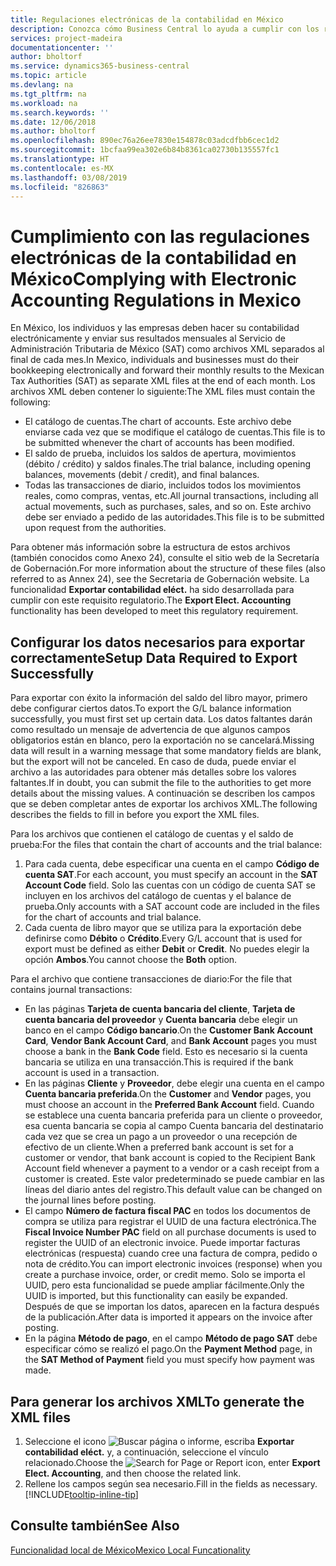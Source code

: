 ```yaml
---
title: Regulaciones electrónicas de la contabilidad en México
description: Conozca cómo Business Central lo ayuda a cumplir con los requisitos de contabilidad electrónica en México.
services: project-madeira
documentationcenter: ''
author: bholtorf
ms.service: dynamics365-business-central
ms.topic: article
ms.devlang: na
ms.tgt_pltfrm: na
ms.workload: na
ms.search.keywords: ''
ms.date: 12/06/2018
ms.author: bholtorf
ms.openlocfilehash: 890ec76a26ee7830e154878c03adcdfbb6cec1d2
ms.sourcegitcommit: 1bcfaa99ea302e6b84b8361ca02730b135557fc1
ms.translationtype: HT
ms.contentlocale: es-MX
ms.lasthandoff: 03/08/2019
ms.locfileid: "826863"
---
```

# <a name="complying-with-electronic-accounting-regulations-in-mexico"></a><span data-ttu-id="2f805-103">Cumplimiento con las regulaciones electrónicas de la contabilidad en México</span><span class="sxs-lookup"><span data-stu-id="2f805-103">Complying with Electronic Accounting Regulations in Mexico</span></span>
<span data-ttu-id="2f805-104">En México, los individuos y las empresas deben hacer su contabilidad electrónicamente y enviar sus resultados mensuales al Servicio de Administración Tributaria de México (SAT) como archivos XML separados al final de cada mes.</span><span class="sxs-lookup"><span data-stu-id="2f805-104">In Mexico, individuals and businesses must do their bookkeeping electronically and forward their monthly results to the Mexican Tax Authorities (SAT) as separate XML files at the end of each month.</span></span> <span data-ttu-id="2f805-105">Los archivos XML deben contener lo siguiente:</span><span class="sxs-lookup"><span data-stu-id="2f805-105">The XML files must contain the following:</span></span>

* <span data-ttu-id="2f805-106">El catálogo de cuentas.</span><span class="sxs-lookup"><span data-stu-id="2f805-106">The chart of accounts.</span></span> <span data-ttu-id="2f805-107">Este archivo debe enviarse cada vez que se modifique el catálogo de cuentas.</span><span class="sxs-lookup"><span data-stu-id="2f805-107">This file is to be submitted whenever the chart of accounts has been modified.</span></span>  
* <span data-ttu-id="2f805-108">El saldo de prueba, incluidos los saldos de apertura, movimientos (débito / crédito) y saldos finales.</span><span class="sxs-lookup"><span data-stu-id="2f805-108">The trial balance, including opening balances, movements (debit / credit), and final balances.</span></span>  
* <span data-ttu-id="2f805-109">Todas las transacciones de diario, incluidos todos los movimientos reales, como compras, ventas, etc.</span><span class="sxs-lookup"><span data-stu-id="2f805-109">All journal transactions, including all actual movements, such as purchases, sales, and so on.</span></span> <span data-ttu-id="2f805-110">Este archivo debe ser enviado a pedido de las autoridades.</span><span class="sxs-lookup"><span data-stu-id="2f805-110">This file is to be submitted upon request from the authorities.</span></span>

<span data-ttu-id="2f805-111">Para obtener más información sobre la estructura de estos archivos (también conocidos como Anexo 24), consulte el sitio web de la Secretaría de Gobernación.</span><span class="sxs-lookup"><span data-stu-id="2f805-111">For more information about the structure of these files (also referred to as Annex 24), see the Secretaria de Gobernación website.</span></span> <span data-ttu-id="2f805-112">La funcionalidad **Exportar contabilidad eléct.** ha sido desarrollada para cumplir con este requisito regulatorio.</span><span class="sxs-lookup"><span data-stu-id="2f805-112">The **Export Elect. Accounting** functionality has been developed to meet this regulatory requirement.</span></span>

## <a name="setup-data-required-to-export-successfully"></a><span data-ttu-id="2f805-113">Configurar los datos necesarios para exportar correctamente</span><span class="sxs-lookup"><span data-stu-id="2f805-113">Setup Data Required to Export Successfully</span></span>
<span data-ttu-id="2f805-114">Para exportar con éxito la información del saldo del libro mayor, primero debe configurar ciertos datos.</span><span class="sxs-lookup"><span data-stu-id="2f805-114">To export the G/L balance information successfully, you must first set up certain data.</span></span> <span data-ttu-id="2f805-115">Los datos faltantes darán como resultado un mensaje de advertencia de que algunos campos obligatorios están en blanco, pero la exportación no se cancelará.</span><span class="sxs-lookup"><span data-stu-id="2f805-115">Missing data will result in a warning message that some mandatory fields are blank, but the export will not be canceled.</span></span> <span data-ttu-id="2f805-116">En caso de duda, puede enviar el archivo a las autoridades para obtener más detalles sobre los valores faltantes.</span><span class="sxs-lookup"><span data-stu-id="2f805-116">If in doubt, you can submit the file to the authorities to get more details about the missing values.</span></span> <span data-ttu-id="2f805-117">A continuación se describen los campos que se deben completar antes de exportar los archivos XML.</span><span class="sxs-lookup"><span data-stu-id="2f805-117">The following describes the fields to fill in before you export the XML files.</span></span>

<span data-ttu-id="2f805-118">Para los archivos que contienen el catálogo de cuentas y el saldo de prueba:</span><span class="sxs-lookup"><span data-stu-id="2f805-118">For the files that contain the chart of accounts and the trial balance:</span></span>
1. <span data-ttu-id="2f805-119">Para cada cuenta, debe especificar una cuenta en el campo **Código de cuenta SAT**.</span><span class="sxs-lookup"><span data-stu-id="2f805-119">For each account, you must specify an account in the **SAT Account Code** field.</span></span> <span data-ttu-id="2f805-120">Solo las cuentas con un código de cuenta SAT se incluyen en los archivos del catálogo de cuentas y el balance de prueba.</span><span class="sxs-lookup"><span data-stu-id="2f805-120">Only accounts with a SAT account code are included in the files for the chart of accounts and trial balance.</span></span> 
2. <span data-ttu-id="2f805-121">Cada cuenta de libro mayor que se utiliza para la exportación debe definirse como **Débito** o **Crédito**.</span><span class="sxs-lookup"><span data-stu-id="2f805-121">Every G/L account that is used for export must be defined as either **Debit** or **Credit**.</span></span> <span data-ttu-id="2f805-122">No puedes elegir la opción **Ambos**.</span><span class="sxs-lookup"><span data-stu-id="2f805-122">You cannot choose the **Both** option.</span></span>

<span data-ttu-id="2f805-123">Para el archivo que contiene transacciones de diario:</span><span class="sxs-lookup"><span data-stu-id="2f805-123">For the file that contains journal transactions:</span></span>
* <span data-ttu-id="2f805-124">En las páginas **Tarjeta de cuenta bancaria del cliente**, **Tarjeta de cuenta bancaria del proveedor** y **Cuenta bancaria** debe elegir un banco en el campo **Código bancario**.</span><span class="sxs-lookup"><span data-stu-id="2f805-124">On the **Customer Bank Account Card**, **Vendor Bank Account Card**, and **Bank Account** pages you must choose a bank in the **Bank Code** field.</span></span> <span data-ttu-id="2f805-125">Esto es necesario si la cuenta bancaria se utiliza en una transacción.</span><span class="sxs-lookup"><span data-stu-id="2f805-125">This is required if the bank account is used in a transaction.</span></span> 
* <span data-ttu-id="2f805-126">En las páginas **Cliente** y **Proveedor**, debe elegir una cuenta en el campo **Cuenta bancaria preferida**.</span><span class="sxs-lookup"><span data-stu-id="2f805-126">On the **Customer** and **Vendor** pages, you must choose an account in the **Preferred Bank Account** field.</span></span> <span data-ttu-id="2f805-127">Cuando se establece una cuenta bancaria preferida para un cliente o proveedor, esa cuenta bancaria se copia al campo Cuenta bancaria del destinatario cada vez que se crea un pago a un proveedor o una recepción de efectivo de un cliente.</span><span class="sxs-lookup"><span data-stu-id="2f805-127">When a preferred bank account is set for a customer or vendor, that bank account is copied to the Recipient Bank Account field whenever a payment to a vendor or a cash receipt from a customer is created.</span></span> <span data-ttu-id="2f805-128">Este valor predeterminado se puede cambiar en las líneas del diario antes del registro.</span><span class="sxs-lookup"><span data-stu-id="2f805-128">This default value can be changed on the journal lines before posting.</span></span>
* <span data-ttu-id="2f805-129">El campo **Número de factura fiscal PAC** en todos los documentos de compra se utiliza para registrar el UUID de una factura electrónica.</span><span class="sxs-lookup"><span data-stu-id="2f805-129">The **Fiscal Invoice Number PAC** field on all purchase documents is used to register the UUID of an electronic invoice.</span></span> <span data-ttu-id="2f805-130">Puede importar facturas electrónicas (respuesta) cuando cree una factura de compra, pedido o nota de crédito.</span><span class="sxs-lookup"><span data-stu-id="2f805-130">You can import electronic invoices (response) when you create a purchase invoice, order, or credit memo.</span></span> <span data-ttu-id="2f805-131">Solo se importa el UUID, pero esta funcionalidad se puede ampliar fácilmente.</span><span class="sxs-lookup"><span data-stu-id="2f805-131">Only the UUID is imported, but this functionality can easily be expanded.</span></span> <span data-ttu-id="2f805-132">Después de que se importan los datos, aparecen en la factura después de la publicación.</span><span class="sxs-lookup"><span data-stu-id="2f805-132">After data is imported it appears on the invoice after posting.</span></span>
* <span data-ttu-id="2f805-133">En la página **Método de pago**, en el campo **Método de pago SAT** debe especificar cómo se realizó el pago.</span><span class="sxs-lookup"><span data-stu-id="2f805-133">On the **Payment Method** page, in the **SAT Method of Payment** field you must specify how payment was made.</span></span>

## <a name="to-generate-the-xml-files"></a><span data-ttu-id="2f805-134">Para generar los archivos XML</span><span class="sxs-lookup"><span data-stu-id="2f805-134">To generate the XML files</span></span>
1. <span data-ttu-id="2f805-135">Seleccione el icono ![Buscar página o informe](../../media/ui-search/search_small.png "icono Buscar página o informe"), escriba **Exportar contabilidad eléct.** y, a continuación, seleccione el vínculo relacionado.</span><span class="sxs-lookup"><span data-stu-id="2f805-135">Choose the ![Search for Page or Report](../../media/ui-search/search_small.png "Search for Page or Report icon") icon, enter **Export Elect. Accounting**, and then choose the related link.</span></span>
2. <span data-ttu-id="2f805-136">Rellene los campos según sea necesario.</span><span class="sxs-lookup"><span data-stu-id="2f805-136">Fill in the fields as necessary.</span></span> [!INCLUDE[tooltip-inline-tip](../../includes/tooltip-inline-tip_md.md)]

## <a name="see-also"></a><span data-ttu-id="2f805-137">Consulte también</span><span class="sxs-lookup"><span data-stu-id="2f805-137">See Also</span></span>
[<span data-ttu-id="2f805-138">Funcionalidad local de México</span><span class="sxs-lookup"><span data-stu-id="2f805-138">Mexico Local Funcationality</span></span>](mexico-local-functionality.md)
